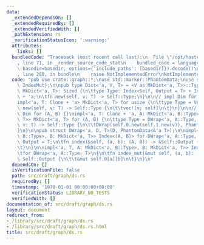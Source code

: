 ```yaml
---
data:
  _extendedDependsOn: []
  _extendedRequiredBy: []
  _extendedVerifiedWith: []
  _pathExtension: rs
  _verificationStatusIcon: ':warning:'
  attributes:
    links: []
  bundledCode: "Traceback (most recent call last):\n  File \"/opt/hostedtoolcache/Python/3.9.1/x64/lib/python3.9/site-packages/onlinejudge_verify/documentation/build.py\"\
    , line 71, in _render_source_code_stat\n    bundled_code = language.bundle(stat.path,\
    \ basedir=basedir, options={'include_paths': [basedir]}).decode()\n  File \"/opt/hostedtoolcache/Python/3.9.1/x64/lib/python3.9/site-packages/onlinejudge_verify/languages/rust.py\"\
    , line 288, in bundle\n    raise NotImplementedError\nNotImplementedError\n"
  code: "pub use crate::graph::*;\nuse std::marker::PhantomData;\nuse std::ops::{Index,\
    \ IndexMut};\n\npub type Dict<'a, V, T> = <V as MkDict<'a, T>>::Type;\n\npub trait\
    \ MkDict<'a, T>: Sized {\n\ttype Type: Index<Self, Output = T> + IndexMut<Self>\
    \ + 'a;\n\tfn new(self, v: T) -> Self::Type;\n}\n\n// impl Dim for usize {}\n\
    impl<'a, T: Clone + 'a> MkDict<'a, T> for usize {\n\ttype Type = Vec<T>;\n\tfn\
    \ new(self, v: T) -> Self::Type {\n\t\tvec![v; self]\n\t}\n}\n\n// impl<A, B>\
    \ Dim for (A, B) {}\nimpl<'a, T: Clone + 'a, A: MkDict<'a, B::Type>, B: MkDict<'a,\
    \ T>> MkDict<'a, T> for (A, B) {\n\ttype Type = DWrap<'a, A::Type, T>;\n\tfn new(self,\
    \ v: T) -> Self::Type {\n\t\tDWrap(self.0.new(self.1.new(v)), PhantomData)\n\t\
    }\n}\n\npub struct DWrap<'a, D, T>(D, PhantomData<&'a T>);\n\nimpl<'a, T, A: MkDict<'a,\
    \ B::Type>, B: MkDict<'a, T>> Index<(A, B)> for DWrap<'a, A::Type, T> {\n\ttype\
    \ Output = T;\n\tfn index(&self, (a, b): (A, B)) -> &Self::Output {\n\t\t&self.0[a][b]\n\
    \t}\n}\n\nimpl<'a, T, A: MkDict<'a, B::Type>, B: MkDict<'a, T>> IndexMut<(A, B)>\n\
    \tfor DWrap<'a, A::Type, T>\n{\n\tfn index_mut(&mut self, (a, b): (A, B)) -> &mut\
    \ Self::Output {\n\t\t&mut self.0[a][b]\n\t}\n}\n"
  dependsOn: []
  isVerificationFile: false
  path: src/draft/graph/ds.rs
  requiredBy: []
  timestamp: '1970-01-01 00:00:00+00:00'
  verificationStatus: LIBRARY_NO_TESTS
  verifiedWith: []
documentation_of: src/draft/graph/ds.rs
layout: document
redirect_from:
- /library/src/draft/graph/ds.rs
- /library/src/draft/graph/ds.rs.html
title: src/draft/graph/ds.rs
---
```

